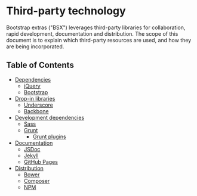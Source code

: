 # Third-party technology
Bootstrap extras ("BSX") leverages third-party libraries for collaboration, rapid development, documentation and distribution. The scope of this document is to explain which third-party resources are used, and how they are being incorporated.

## Table of Contents
- [Dependencies][1]
	- [jQuery][1a]
	- [Bootstrap][1b]
- [Drop-in libraries][2]
	- [Underscore][2a]
	- [Backbone][2b]
- [Development dependencies][3]
	- [Sass][3a]
	- [Grunt][3b]
		- [Grunt plugins][3b1]
- [Documentation][4]
	- [JSDoc][4a]
	- [Jekyll][4b]
	- [GitHub Pages][4c]
- [Distribution][5]
	- [Bower][5a]
	- [Composer][5b]
	- [NPM][5c]

[1]: https://github.com/bsextras/bootstrap-extras-map/blob/master/third-party-technology/dependencies.md

[1a]: https://github.com/bsextras/bootstrap-extras-map/blob/master/third-party-technology/dependencies.md#jquery
[1b]: https://github.com/bsextras/bootstrap-extras-map/blob/master/third-party-technology/dependencies.md#bootstrap

[2]: https://github.com/bsextras/bootstrap-extras-map/blob/master/third-party-technology/drop-in-libraries.md

[2a]: https://github.com/bsextras/bootstrap-extras-map/blob/master/third-party-technology/drop-in-libraries.md#underscore
[2b]: https://github.com/bsextras/bootstrap-extras-map/blob/master/third-party-technology/drop-in-libraries.md#backbone

[3]: https://github.com/bsextras/bootstrap-extras-map/blob/master/third-party-technology/development-dependencies.md

[3a]: https://github.com/bsextras/bootstrap-extras-map/blob/master/third-party-technology/development-dependencies.md#sass
[3b]: https://github.com/bsextras/bootstrap-extras-map/blob/master/third-party-technology/development-dependencies.md#grunt
[3b1]: https://github.com/bsextras/bootstrap-extras-map/blob/master/third-party-technology/development-dependencies.md#grunt-plugins

[4]: https://github.com/bsextras/bootstrap-extras-map/blob/master/third-party-technology/documentation.md

[4a]: https://github.com/bsextras/bootstrap-extras-map/blob/master/third-party-technology/documentation.md#jsdoc
[4b]: https://github.com/bsextras/bootstrap-extras-map/blob/master/third-party-technology/documentation.md#jekyll
[4c]: https://github.com/bsextras/bootstrap-extras-map/blob/master/third-party-technology/documentation.md#github-pages

[5]: https://github.com/bsextras/bootstrap-extras-map/blob/master/third-party-technology/distribution.md

[5a]: https://github.com/bsextras/bootstrap-extras-map/blob/master/third-party-technology/distribution.md#bower
[5b]: https://github.com/bsextras/bootstrap-extras-map/blob/master/third-party-technology/distribution.md#composer
[5c]: https://github.com/bsextras/bootstrap-extras-map/blob/master/third-party-technology/distribution.md#npm
